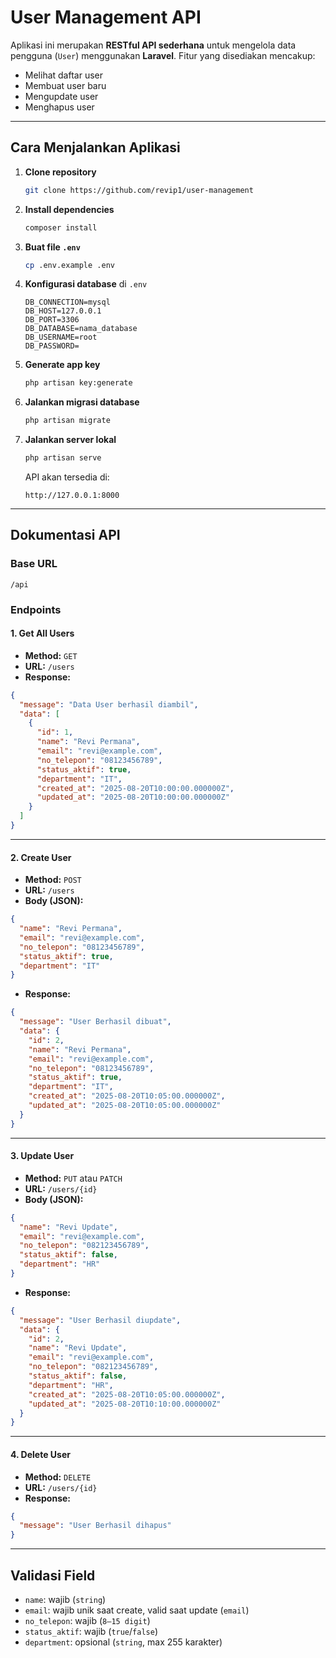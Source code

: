 # User Management API

Aplikasi ini merupakan **RESTful API sederhana** untuk mengelola data pengguna (`User`) menggunakan **Laravel**. Fitur yang disediakan mencakup:
- Melihat daftar user
- Membuat user baru
- Mengupdate user
- Menghapus user

---

## Cara Menjalankan Aplikasi

1. **Clone repository**
   ```bash
   git clone https://github.com/revip1/user-management
   ```

2. **Install dependencies**
   ```bash
   composer install
   ```

3. **Buat file `.env`**
   ```bash
   cp .env.example .env
   ```

4. **Konfigurasi database** di `.env`
   ```
   DB_CONNECTION=mysql
   DB_HOST=127.0.0.1
   DB_PORT=3306
   DB_DATABASE=nama_database
   DB_USERNAME=root
   DB_PASSWORD=
   ```

5. **Generate app key**
   ```bash
   php artisan key:generate
   ```

6. **Jalankan migrasi database**
   ```bash
   php artisan migrate
   ```

7. **Jalankan server lokal**
   ```bash
   php artisan serve
   ```

   API akan tersedia di:  
   ```
   http://127.0.0.1:8000
   ```

---

## Dokumentasi API

### Base URL
```
/api
```

### Endpoints

#### 1. **Get All Users**
- **Method:** `GET`
- **URL:** `/users`
- **Response:**
```json
{
  "message": "Data User berhasil diambil",
  "data": [
    {
      "id": 1,
      "name": "Revi Permana",
      "email": "revi@example.com",
      "no_telepon": "08123456789",
      "status_aktif": true,
      "department": "IT",
      "created_at": "2025-08-20T10:00:00.000000Z",
      "updated_at": "2025-08-20T10:00:00.000000Z"
    }
  ]
}
```

---

#### 2. **Create User**
- **Method:** `POST`
- **URL:** `/users`
- **Body (JSON):**
```json
{
  "name": "Revi Permana",
  "email": "revi@example.com",
  "no_telepon": "08123456789",
  "status_aktif": true,
  "department": "IT"
}
```
- **Response:**
```json
{
  "message": "User Berhasil dibuat",
  "data": {
    "id": 2,
    "name": "Revi Permana",
    "email": "revi@example.com",
    "no_telepon": "08123456789",
    "status_aktif": true,
    "department": "IT",
    "created_at": "2025-08-20T10:05:00.000000Z",
    "updated_at": "2025-08-20T10:05:00.000000Z"
  }
}
```

---

#### 3. **Update User**
- **Method:** `PUT` atau `PATCH`
- **URL:** `/users/{id}`
- **Body (JSON):**
```json
{
  "name": "Revi Update",
  "email": "revi@example.com",
  "no_telepon": "082123456789",
  "status_aktif": false,
  "department": "HR"
}
```
- **Response:**
```json
{
  "message": "User Berhasil diupdate",
  "data": {
    "id": 2,
    "name": "Revi Update",
    "email": "revi@example.com",
    "no_telepon": "082123456789",
    "status_aktif": false,
    "department": "HR",
    "created_at": "2025-08-20T10:05:00.000000Z",
    "updated_at": "2025-08-20T10:10:00.000000Z"
  }
}
```

---

#### 4. **Delete User**
- **Method:** `DELETE`
- **URL:** `/users/{id}`
- **Response:**
```json
{
  "message": "User Berhasil dihapus"
}
```

---

## Validasi Field

- `name`: wajib (`string`)
- `email`: wajib unik saat create, valid saat update (`email`)
- `no_telepon`: wajib (`8–15 digit`)
- `status_aktif`: wajib (`true`/`false`)
- `department`: opsional (`string`, max 255 karakter)
